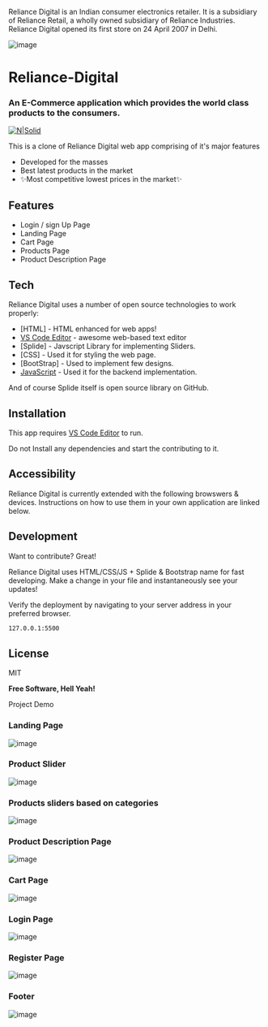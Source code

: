 Reliance Digital is an Indian consumer electronics retailer. It is a subsidiary of Reliance Retail, a wholly owned subsidiary of Reliance Industries. Reliance Digital opened its first store on 24 April 2007 in Delhi.

![image](https://user-images.githubusercontent.com/25353461/160546076-7073adaa-f343-4d68-8668-fadb3d2f3550.png)

# Reliance-Digital
### An E-Commerce application which provides the world class products to the consumers.

[![N|Solid](https://cldup.com/dTxpPi9lDf.thumb.png)](https://www.reliancedigital.in/)


This is a clone of Reliance Digital web app comprising of it's major features

- Developed for the masses
- Best latest  products in the market
- ✨Most competitive lowest prices in the market✨

## Features

- Login / sign Up Page
- Landing Page
- Cart Page
- Products Page
- Product Description Page


## Tech

Reliance Digital uses a number of open source technologies to work properly:

- [HTML] - HTML enhanced for web apps!
- [VS Code Editor] - awesome web-based text editor
- [Splide] - Javscript Library for implementing Sliders.
- [CSS] - Used it for styling the web page.
- [BootStrap] - Used to implement few designs.
- [JavaScript] - Used it for the backend implementation.


And of course Splide itself is open source library
 on GitHub.

## Installation

This app requires [VS Code Editor](https://developer.mozilla.org/en-US/) to run.

Do not Install any dependencies and start the contributing to it.


## Accessibility

Reliance Digital is currently extended with the following browswers & devices.
Instructions on how to use them in your own application are linked below.

## Development

Want to contribute? Great!

Reliance Digital uses HTML/CSS/JS + Splide & Bootstrap name for fast developing.
Make a change in your file and instantaneously see your updates!

Verify the deployment by navigating to your server address in
your preferred browser.

```sh
127.0.0.1:5500
```

## License

MIT

**Free Software, Hell Yeah!**

[//]: # (These are reference links used in the body of this note and get stripped out when the markdown processor does its job. There is no need to format nicely because it shouldn't be seen. Thanks SO - http://stackoverflow.com/questions/4823468/store-comments-in-markdown-syntax)

   [refernce 1]: <reference url>
   [git-repo-url]: <git repo url>
   [other useful resources]: <Corresponding url>
   [markdown-it]: <https://github.com/markdown-it/markdown-it>
   [VS Code Editor]: <VS Code url>
   [Javascript]: <https://developer.mozilla.org/en-US/>
   [Twitter Bootstrap]: <http://twitter.github.com/bootstrap/>
   [Live Server]: <Live server url>


Project Demo

### Landing Page

![image](https://user-images.githubusercontent.com/25353461/161503713-cfe0346f-26b6-465a-821f-6a1bc9e673b3.png)


### Product Slider

![image](https://user-images.githubusercontent.com/25353461/161503845-338f4256-91d4-486a-bf09-10ee3be655e5.png)


### Products sliders based on categories

![image](https://user-images.githubusercontent.com/25353461/161504024-f2b9b790-2297-457d-9026-17134637ec92.png)


### Product Description Page

![image](https://user-images.githubusercontent.com/25353461/161504175-6794e977-2127-491f-9f84-bdd0b6226a95.png)


### Cart Page

![image](https://user-images.githubusercontent.com/25353461/161504427-e2f6c26d-998a-4a25-84db-ed82fb24504b.png)


### Login Page

![image](https://user-images.githubusercontent.com/25353461/161504506-8ed252b4-759f-4cc3-8fda-2182b679e99c.png)

### Register Page

![image](https://user-images.githubusercontent.com/25353461/161504988-fa619a30-fae9-46a6-8726-6f07178c9fd3.png)


### Footer

![image](https://user-images.githubusercontent.com/25353461/161504823-59ab3861-db40-4ffe-830c-967c641d807c.png)



